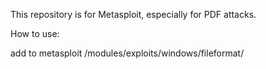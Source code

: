 This repository is for Metasploit, especially for PDF attacks.

How to use:

add to metasploit /modules/exploits/windows/fileformat/

